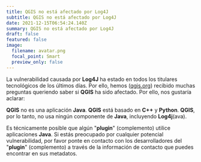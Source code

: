 ```yaml
---
title: QGIS no está afectado por Log4J
subtitle: QGIS no está afectado por Log4J
date: 2021-12-15T06:54:24.140Z
summary: QGIS no está afectado por Log4J
draft: false
featured: false
image:
  filename: avatar.png
  focal_point: Smart
  preview_only: false
---
```

La vulnerabilidad causada por **Log4J** ha estado en todos los titulares tecnológicos de los últimos días. Por ello, hemos ([qgis.org](http://www.qgis.org)) recibido muchas preguntas queriendo saber si **QGIS** ha sido afectado. Por ello, nos gustaría aclarar:

**QGIS** no es una aplicación **Java**. **QGIS** está basado en **C++** y **Python**. **QGIS**, por lo tanto, no usa ningún componente de **Java**, incluyendo **Log4j**(ava).

Es técnicamente posible que algún "**plugin**" (complemento) utilice aplicaciones **Java**. Si estás preocupado por cualquier potencial vulnerabilidad, por favor ponte en contacto con los desarrolladores del "**plugin**" (complemento) a través de la información de contacto que puedes encontrar en sus metadatos.